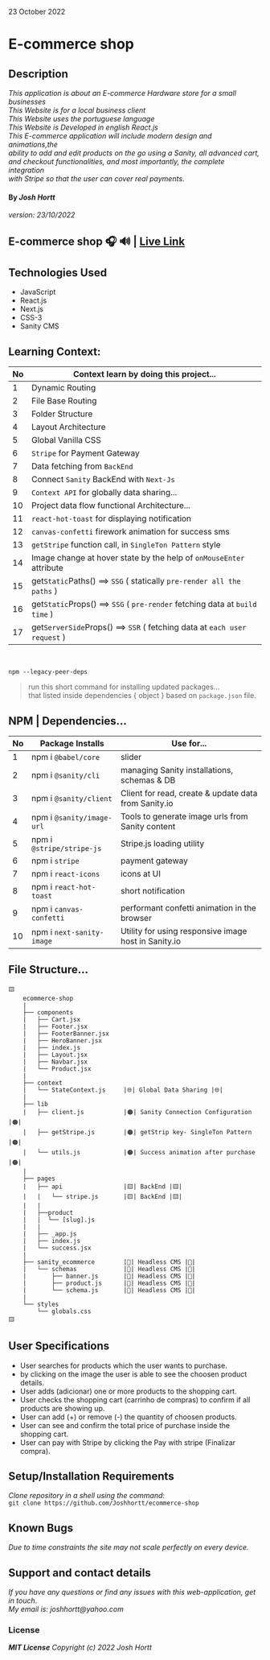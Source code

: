 23 October 2022
# E-commerce shop
## Description
_This application is about an E-commerce Hardware store for a small businesses_<br/>
_This Website is for a local business client_<br/>
_This Website uses the portuguese language_<br/>
_This Website is Developed in english React.js_<br/>
_This E-commerce application will include modern design and animations,the_<br/>
_ability to add and edit products on the go using a Sanity, all advanced cart,_<br/>
_and checkout functionalities, and most importantly, the complete integration_<br/>
_with Stripe so that the user can cover real payments_.
#### By _**Josh Hortt**_
_version: 23/10/2022_

## E-commerce shop 🎧 🔊 | [Live Link](https://vercel.com/)
## Technologies Used

* JavaScript
* React.js
* Next.js
* CSS-3
* Sanity CMS

##  Learning Context:
|No| Context learn by doing this project...                             | 
|--|--------------------------------------------------------------------|
| 1| Dynamic Routing                                                    | 
| 2| File Base Routing                                                  | 
| 3| Folder Structure                                                   | 
| 4| Layout Architecture                                                | 
| 5| Global Vanilla CSS                                                 | 
| 6| `Stripe` for Payment Gateway                                       | 
| 7| Data fetching from `BackEnd`                                       | 
| 8| Connect `Sanity` BackEnd with `Next-Js`                            | 
| 9| `Context API` for globally data sharing...                         | 
|10| Project data flow functional Architecture...                       | 
|11| `react-hot-toast` for displaying notification                      | 
|12| `canvas-confetti` firework animation for success sms               | 
|13| `getStripe` function call, in `SingleTon Pattern` style            | 
|14| Image change at hover state by the help of `onMouseEnter` attribute| 
|15| get`Static`Paths() ==> `SSG` ( statically `pre-render all the paths` )     | 
|16| get`Static`Props() ==> `SSG` ( `pre-render` fetching data at `build time` )| 
|17| get`ServerSide`Props() ==> `SSR` ( fetching data at `each user request` )  |



<br/>

```
npm --legacy-peer-deps 
```
> run this short command for installing updated packages... <br/>
> that listed inside dependencies { object } based on `package.json` file.


## NPM | Dependencies...
|No| Package Installs               | Use for...          |
|--|--------------------------------|---------------------|
| 1| npm i `@babel/core`         | slider              |
| 2| npm i `@sanity/cli`         | managing Sanity installations, schemas & DB          |
| 3| npm i `@sanity/client`      | Client for read, create & update data from Sanity.io |
| 4| npm i `@sanity/image-url`   | Tools to generate image urls from Sanity content     |
| 5| npm i `@stripe/stripe-js`   | Stripe.js loading utility |
| 6| npm i `stripe`              | payment gateway     |
| 7| npm i `react-icons`         | icons at UI         |
| 8| npm i `react-hot-toast`     | short notification  |
| 9| npm i `canvas-confetti`     | performant confetti animation in the browser         |
|10| npm i `next-sanity-image`   | Utility for using responsive image host in Sanity.io |

## File Structure...
```
🟨
    ecommerce-shop
    |
    ├── components
    |   ├── Cart.jsx
    |   ├── Footer.jsx
    |   ├── FooterBanner.jsx
    |   ├── HeroBanner.jsx
    |   ├── index.js
    |   ├── Layout.jsx
    |   ├── Navbar.jsx
    |   └── Product.jsx
    |
    ├── context
    |   └── StateContext.js     |🌐| Global Data Sharing |🌐|
    |
    ├── lib
    |   ├── client.js           |🟠| Sanity Connection Configuration  |🟠|
    |   ├── getStripe.js        |🟠| getStrip key- SingleTon Pattern  |🟠|
    |   └── utils.js            |🟠| Success animation after purchase |🟠|
    |
    ├── pages
    |   ├── api                 |🟨| BackEnd |🟨|
    |   |   └── stripe.js       |🟨| BackEnd |🟨|
    |   |
    |   ├──product
    |   |  └── [slug].js
    |   |
    |   ├── _app.js
    |   ├── index.js
    |   └── success.jsx
    |
    ├── sanity_ecommerce        |🔶| Headless CMS |🔶|
    |   └── schemas             |🔶| Headless CMS |🔶|
    |       ├── banner.js       |🔶| Headless CMS |🔶|
    |       ├── product.js      |🔶| Headless CMS |🔶|
    |       └── schema.js       |🔶| Headless CMS |🔶|
    |
    └── styles
        └── globals.css
🟨
```

## User Specifications
  - User searches for products which the user wants to purchase.
  - by clicking on the image the user is able to see the choosen product details. 
  - User adds (adicionar) one or more products to the shopping cart.
  - User checks the shopping cart (carrinho de compras) to confirm if all products are showing up.
  - User can add (+) or remove (-) the quantity of choosen products.
  - User can see and confirm the total price of purchase inside the shopping cart.
  - User can pay with Stripe by clicking the Pay with stripe (Finalizar compra).

## Setup/Installation Requirements
_Clone repository in a shell using the command_:<br/>
`git clone https://github.com/Joshhortt/ecommerce-shop`

## Known Bugs
_Due to time constraints the site may not scale perfectly on every device._

## Support and contact details
_If you have any questions or find any issues with this web-application, get in touch_.<br/>
_My email is: joshhortt@yahoo.com_

### License
_**MIT License** Copyright (c) 2022 Josh Hortt_
